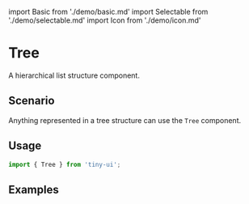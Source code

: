 import Basic from './demo/basic.md'
import Selectable from './demo/selectable.md'
import Icon from './demo/icon.md'

# Tree

A hierarchical list structure component.

## Scenario

Anything represented in a tree structure can use the `Tree` component.

## Usage

```jsx
import { Tree } from 'tiny-ui';
```

## Examples

<layout>
  <column>
    <Basic />
    <Selectable />
  </column>
  <column>
    <Icon />
  </column>
</layout>
